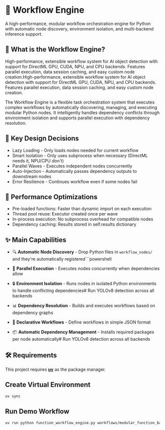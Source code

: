# 🚀 Workflow Engine

A high-performance, modular workflow orchestration engine for Python with automatic node discovery, environment isolation, and multi-backend inference support.


## 🎯 What is the Workflow Engine? 
High-performance, extensible workflow system for AI object detection with support for DirectML GPU, CUDA, NPU, and CPU backends. Features parallel execution, data session caching, and easy custom node creation.High-performance, extensible workflow system for AI object detection with support for DirectML GPU, CUDA, NPU, and CPU backends. Features parallel execution, data session caching, and easy custom node creation.

The Workflow Engine is a flexible task orchestration system that executes complex workflows by automatically discovering, managing, and executing modular Python nodes. It intelligently handles dependency conflicts through environment isolation and supports parallel execution with dependency resolution.


## 🔑 Key Design Decisions
- Lazy Loading - Only loads nodes needed for current workflow
- Smart Isolation - Only uses subprocess when necessary (DirectML needs it, NPU/CPU don't)
- Parallel Waves - Executes independent nodes concurrently
- Auto-Injection - Automatically passes dependency outputs to downstream nodes
- Error Resilience - Continues workflow even if some nodes fail

## 🎯 Performance Optimizations
- Pre-loaded functions: Faster than dynamic import on each execution
- Thread pool reuse: Executor created once per wave
- In-process execution: No subprocess overhead for compatible nodes
- Dependency caching: Results stored in self.results dictionary


## ✨ Main Capabilities

- 🔍 **Automatic Node Discovery** - Drop Python files in `workflow_nodes/` and they're automatically registered```powershell

- 🔀 **Parallel Execution** - Executes nodes concurrently when dependencies allow

- 🔒 **Environment Isolation** - Runs nodes in isolated Python environments to handle conflicting dependencies# Run YOLOv8 detection across all backends

- 📊 **Dependency Resolution** - Builds and executes workflows based on dependency graphs

- 🎨 **Declarative Workflows** - Define workflows in simple JSON format

- 📦 **Automatic Dependency Management** - Installs required packages per node automatically# Run YOLOv8 detection across all backends

## 🛠️ Requirements 
This project requires **[uv](https://github.com/astral-sh/uv)** as the package manager.

## Create Virtual Environment
```bash
uv sync
```

## Run Demo Workflow

```bash
uv run python function_workflow_engine.py workflows/modular_function_based_demo.json
```
